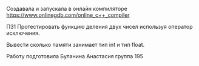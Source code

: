 Cоздавала и запускала в онлайн компиляторе https://www.onlinegdb.com/online_c++_compiler

ПЗ1 Протестировать функцию деления двух чисел используя оператор исключения.

Вывести сколько памяти занимает тип int и тип float.

Работу подготовила Буланина Анастасия группа 195
